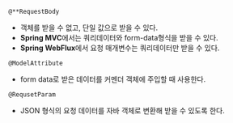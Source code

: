 `@**RequestBody`

- 객체를 받을 수 없고, 단일 값으로 받을 수 있다.
- **Spring MVC**에서는 쿼리데이터와 form-data형식을 받을 수 있다.
- **Spring WebFlux**에서 요청 매개변수는 쿼리데이터만 받을 수 있다.

`@ModelAttribute`

- form data로 받은 데이터를 커멘더 객체에 주입할 때 사용한다.

`@RequsetParam`

- JSON 형식의 요청 데이터를 자바 객체로 변환해 받을 수 있도록 한다.